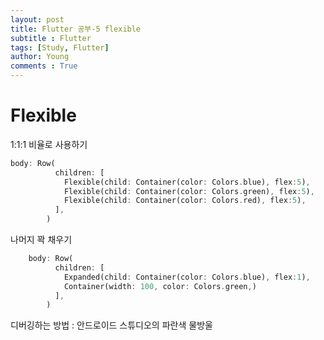 ```yaml
---
layout: post
title: Flutter 공부-5 flexible
subtitle : Flutter
tags: [Study, Flutter]
author: Young
comments : True
---
```

# Flexible
1:1:1 비율로 사용하기 
```dart 
body: Row(
          children: [
            Flexible(child: Container(color: Colors.blue), flex:5),
            Flexible(child: Container(color: Colors.green), flex:5),
            Flexible(child: Container(color: Colors.red), flex:5),
          ],
        )
```

나머지 꽉 채우기

```dart
    body: Row(
          children: [
            Expanded(child: Container(color: Colors.blue), flex:1),
            Container(width: 100, color: Colors.green,)
          ],
        )

```

디버깅하는 방법 : 안드로이드 스튜디오의 파란색 물방울


